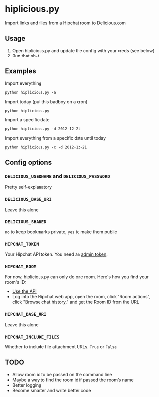 # hiplicious.py

Import links and files from a Hipchat room to Delicious.com 

## Usage

1. Open hiplicious.py and update the config with your creds (see below)
2. Run that sh-t

## Examples

Import everything

	python hiplicious.py -a

Import today (put this badboy on a cron)

	python hiplicious.py

Import a specific date

	python hiplicious.py -d 2012-12-21

Import everything from a specific date until today

	python hiplicious.py -c -d 2012-12-21

## Config options

### `DELICIOUS_USERNAME` and `DELICIOUS_PASSWORD`
Pretty self-explanatory

### `DELICIOUS_BASE_URI`
Leave this alone

### `DELICIOUS_SHARED`
`no` to keep bookmarks private, `yes` to make them public

### `HIPCHAT_TOKEN`
Your Hipchat API token. You need an [admin token](https://www.hipchat.com/admin/api).

### `HIPCHAT_ROOM`
For now, hiplicious.py can only do one room. Here's how you find your room's ID:

- [Use the API](https://www.hipchat.com/docs/api/method/rooms/list)
- Log into the Hipchat web app, open the room, click "Room actions", click "Browse chat history," and get the Room ID from the URL

### `HIPCHAT_BASE_URI`
Leave this alone

### `HIPCHAT_INCLUDE_FILES`
Whether to include file attachment URLs. `True` or `False`

## TODO

- Allow room id to be passed on the command line
- Maybe a way to find the room id if passed the room's name
- Better logging
- Become smarter and write better code